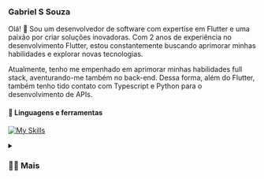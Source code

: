 ### Gabriel S Souza
Olá! 👋 Sou um desenvolvedor de software com expertise em Flutter e uma paixão por criar soluções inovadoras. Com 2 anos de experiência no desenvolvimento Flutter, estou constantemente buscando aprimorar minhas habilidades e explorar novas tecnologias.

Atualmente, tenho me empenhado em aprimorar minhas habilidades full stack, aventurando-me também no back-end. Dessa forma, além do Flutter, também tenho tido contato com Typescript e Python para o desenvolvimento de APIs.

#### 🧰 Linguagens e ferramentas
[![My Skills](https://skillicons.dev/icons?i=flutter,dart,typescript,nestjs,python,fastapi,golang,postgresql,firebase,git)](https://skillicons.dev)


<details>
  <summary><h3>👨‍💻 Mais</h3></summary>
    Formação Acadêmica: <br>
    - Análise e Desenvolvimento de Sistemas (cursando). <br><br>
    Experiência Profissional: <br>
    - Dev Flutter na Verzel | Dev Flutter na Hostaraguaia | Dev Freelancer | Servidor Público. <br><br>
    Tecnologias e Ferramentas: <br>
    - Flutter | Dart | Python | FastAPI | PostgreSQL | Firebase | TypeScript | JavaScript | Nest.js | Golang <br><br>
    <a href="https://www.linkedin.com/in/gabriel-s-souza/">Meu linkedin</a>
